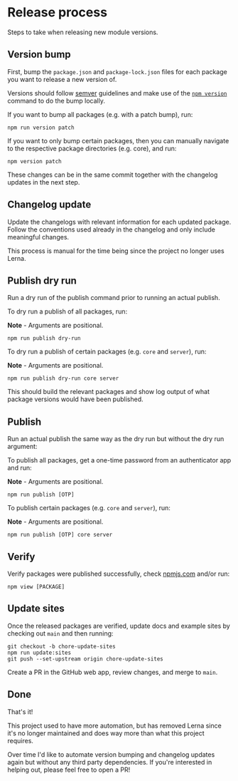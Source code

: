# Release process

Steps to take when releasing new module versions.

## Version bump

First, bump the `package.json` and `package-lock.json` files for each package
you want to release a new version of.

Versions should follow [semver](https://semver.org) guidelines and make use of
the [`npm version`](https://docs.npmjs.com/cli/v8/commands/npm-version) command to do the bump locally.

If you want to bump all packages (e.g. with a patch bump), run:

```
npm run version patch
```

If you want to only bump certain packages, then you can manually navigate to the respective package directories (e.g. core), and run:

```
npm version patch
```

These changes can be in the same commit together with the changelog updates in the next step.

## Changelog update

Update the changelogs with relevant information for each updated package. Follow the conventions used already in the changelog and only include meaningful changes.

This process is manual for the time being since the project no longer uses Lerna.

## Publish dry run

Run a dry run of the publish command prior to running an actual publish.

To dry run a publish of all packages, run:

**Note** - Arguments are positional.

```
npm run publish dry-run
```

To dry run a publish of certain packages (e.g. `core` and `server`), run:

**Note** - Arguments are positional.

```
npm run publish dry-run core server
```

This should build the relevant packages and show log output of what package versions would have been published.

## Publish

Run an actual publish the same way as the dry run but without the dry run argument:

To publish all packages, get a one-time password from an authenticator app and run:

**Note** - Arguments are positional.

```
npm run publish [OTP]
```

To publish certain packages (e.g. `core` and `server`), run:

**Note** - Arguments are positional.

```
npm run publish [OTP] core server
```

## Verify

Verify packages were published successfully, check [npmjs.com](https://www.npmjs.com) and/or run:

```
npm view [PACKAGE]
```

## Update sites

Once the released packages are verified, update docs and example sites by checking out `main` and then running:

```
git checkout -b chore-update-sites
npm run update:sites
git push --set-upstream origin chore-update-sites
```

Create a PR in the GitHub web app, review changes, and merge to `main`.

## Done

That's it!

This project used to have more automation, but has removed Lerna since it's no longer maintained and does way more than what this project requires.

Over time I'd like to automate version bumping and changelog updates again but without any third party dependencies. If you're interested in helping out, please feel free to open a PR!
